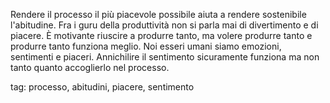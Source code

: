 Rendere il processo il più piacevole possibile aiuta a rendere sostenibile l'abitudine. Fra i guru della produttività non si parla mai di divertimento e di piacere. È motivante riuscire a produrre tanto, ma volere produrre tanto e produrre tanto funziona meglio. Noi esseri umani siamo emozioni, sentimenti e piaceri. Annichilire il sentimento sicuramente funziona ma non tanto quanto accoglierlo nel processo.

tag: processo, abitudini, piacere, sentimento
